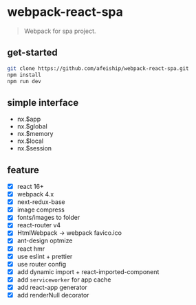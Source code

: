 # webpack-react-spa
> Webpack for spa project.

## get-started
```bash
git clone https://github.com/afeiship/webpack-react-spa.git
npm install
npm run dev
```

## simple interface
- nx.\$app
- nx.\$global
- nx.\$memory
- nx.\$local
- nx.\$session

## feature
- [x] react 16+
- [x] webpack 4.x
- [x] next-redux-base
- [x] image compress
- [x] fonts/images to folder
- [x] react-router v4
- [x] HtmlWebpack -> webpack favico.ico
- [x] ant-design optmize
- [x] react hmr
- [x] use eslint + prettier
- [x] use router config
- [x] add dynamic import + react-imported-component
- [x] add `serviceworker` for app cache
- [x] add react-app generator
- [x] add renderNull decorator
